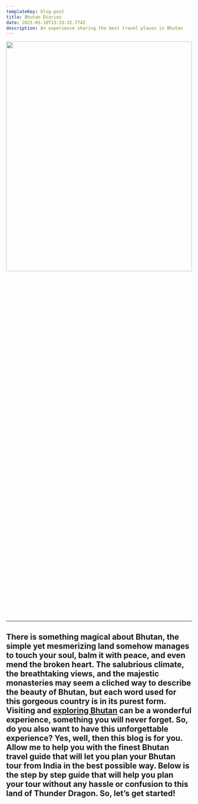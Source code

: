 ```yaml
---
templateKey: blog-post
title: Bhutan Diaries
date: 2021-05-10T13:33:32.774Z
description: An experience sharing the best travel places in Bhutan
---
```

<img src='https://cdn-bpkjk.nitrocdn.com/zNnfOmyUwiKtpHiEUZHMZhfvYPMQKjOO/assets/static/optimized/rev-1601233/blog/wp-content/uploads/2018/11/Bhutan-Travel-Guide-from-India.jpg'  width='100%' height="40%"/>

- - -

## There is something magical about Bhutan, the simple yet mesmerizing land somehow manages to touch your soul, balm it with peace, and even mend the broken heart. The salubrious climate, the breathtaking views, and the majestic monasteries may seem a cliched way to describe the beauty of Bhutan, but each word used for this gorgeous country is in its purest form. Visiting and [exploring Bhutan](https://www.tourmyindia.com/international/bhutan/) can be a wonderful experience, something you will never forget. So, do you also want to have this unforgettable experience? Yes, well, then this blog is for you. Allow me to help you with the finest Bhutan travel guide that will let you plan your Bhutan tour from India in the best possible way. Below is the step by step guide that will help you plan your tour without any hassle or confusion to this land of Thunder Dragon. So, let’s get started!